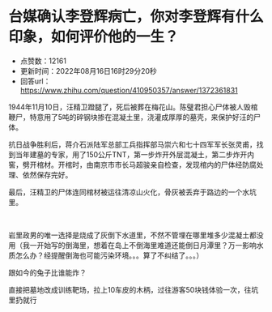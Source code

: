 # 台媒确认李登辉病亡，你对李登辉有什么印象，如何评价他的一生？
- 点赞数：12161
- 更新时间：2022年08月16日16时29分20秒
- 回答url：https://www.zhihu.com/question/410950357/answer/1372361831
<body>
 <p data-pid="VOg10fTN">1944年11月10日，汪精卫蹬腿了，死后被葬在梅花山。陈璧君担心尸体被人毁棺鞭尸，特意用了5吨的碎钢块掺在混凝土里，浇灌成厚厚的墓壳，来保护好汪的尸体。</p>
 <p data-pid="If-09yzG">抗日战争胜利后，蒋介石派陆军总部工兵指挥部马崇六和七十四军军长张灵甫，找到当年建墓的专家，用了150公斤TNT，第一步炸开外层混凝土，第二步炸开内窖，劈开棺材。开棺时，由南京市市长马超骏亲自检查，发现棺内的尸体经防腐处理、依然保存完好。</p>
 <p data-pid="6XU_vW4H">最后，汪精卫的尸体连同棺材被运往清凉山火化，骨灰被丢弃于路边的一个水坑里。</p>
 <p class="ztext-empty-paragraph"><br></p>
 <p data-pid="mYN0bFiA">岩里政男的唯一选择是烧成了灰倒下水道里，不然不管埋在哪里堆多少混凝土都没用（我一开始写的倒海里，想着在岛上不倒海里难道还能倒日月潭里？万一影响水质怎么办？经提醒倒海也可能污染环境。。。算了不纠结了。。。）</p>
 <p data-pid="FhR_eHtj">跟如今的兔子比谁能炸？</p>
 <p data-pid="TVHu9Ti1">直接把墓地改成训练靶场，拉上10车皮的木柄，过往游客50块钱体验一次，往坑里扔就行</p>
</body>